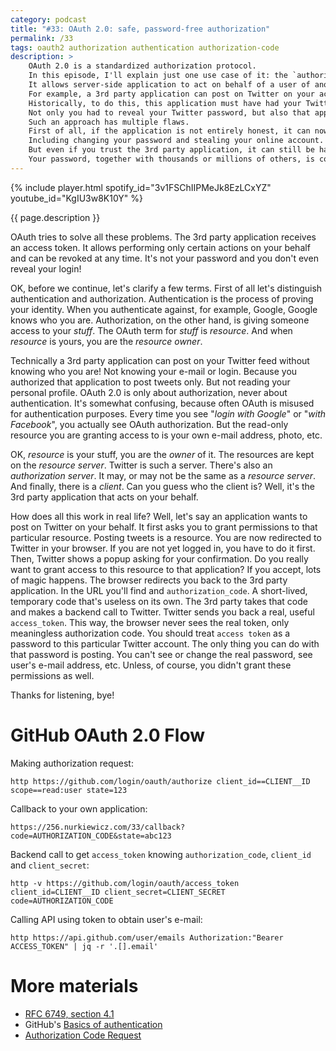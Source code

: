 ```yaml
---
category: podcast
title: "#33: OAuth 2.0: safe, password-free authorization"
permalink: /33
tags: oauth2 authorization authentication authorization-code
description: >
    OAuth 2.0 is a standardized authorization protocol.
    In this episode, I'll explain just one use case of it: the `authorization code` flow.
    It allows server-side application to act on behalf of a user of another service.
    For example, a 3rd party application can post on Twitter on your account.
    Historically, to do this, this application must have had your Twitter credentials stored.
    Not only you had to reveal your Twitter password, but also that application must store it in plain text.
    Such an approach has multiple flaws.
    First of all, if the application is not entirely honest, it can now do anything on your behalf.
    Including changing your password and stealing your online account.
    But even if you trust the 3rd party application, it can still be hacked.
    Your password, together with thousands or millions of others, is compromised.
---
```


{% include player.html spotify_id="3v1FSChIIPMeJk8EzLCxYZ" youtube_id="KgIU3w8K10Y" %}

{{ page.description }}



OAuth tries to solve all these problems.
The 3rd party application receives an access token.
It allows performing only certain actions on your behalf and can be revoked at any time.
It's not your password and you don't even reveal your login!

OK, before we continue, let's clarify a few terms.
First of all let's distinguish authentication and authorization.
Authentication is the process of proving your identity.
When you authenticate against, for example, Google, Google knows who you are.
Authorization, on the other hand, is giving someone access to your _stuff_.
The OAuth term for _stuff_ is _resource_.
And when _resource_ is yours, you are the _resource owner_.

Technically a 3rd party application can post on your Twitter feed without knowing who you are!
Not knowing your e-mail or login.
Because you authorized that application to post tweets only.
But not reading your personal profile.
OAuth 2.0 is only about authorization, never about authentication.
It's somewhat confusing, because often OAuth is misused for authentication purposes.
Every time you see "_login with Google_" or "_with Facebook_", you actually see OAuth authorization.
But the read-only resource you are granting access to is your own e-mail address, photo, etc.

OK, _resource_ is your stuff, you are the _owner_ of it.
The resources are kept on the _resource server_.
Twitter is such a server.
There's also an _authorization server_.
It may, or may not be the same as a _resource server_.
And finally, there is a _client_.
Can you guess who the client is?
Well, it's the 3rd party application that acts on your behalf.

How does all this work in real life?
Well, let's say an application wants to post on Twitter on your behalf.
It first asks you to grant permissions to that particular resource.
Posting tweets is a resource.
You are now redirected to Twitter in your browser.
If you are not yet logged in, you have to do it first.
Then, Twitter shows a popup asking for your confirmation.
Do you really want to grant access to this resource to that application?
If you accept, lots of magic happens.
The browser redirects you back to the 3rd party application.
In the URL you'll find and `authorization_code`.
A short-lived, temporary code that's useless on its own.
The 3rd party takes that code and makes a backend call to Twitter.
Twitter sends you back a real, useful `access_token`.
This way, the browser never sees the real token, only meaningless authorization code.
You should treat `access token` as a password to this particular Twitter account.
The only thing you can do with that password is posting.
You can't see or change the real password, see user's e-mail address, etc.
Unless, of course, you didn't grant these permissions as well.

Thanks for listening, bye!

# GitHub OAuth 2.0 Flow

Making authorization request:

    http https://github.com/login/oauth/authorize client_id==CLIENT__ID scope==read:user state=123

Callback to your own application:

    https://256.nurkiewicz.com/33/callback?code=AUTHORIZATION_CODE&state=abc123

Backend call to get `access_token` knowing `authorization_code`, `client_id` and `client_secret`:

    http -v https://github.com/login/oauth/access_token client_id=CLIENT__ID client_secret=CLIENT_SECRET code=AUTHORIZATION_CODE

Calling API using token to obtain user's e-mail:

    http https://api.github.com/user/emails Authorization:"Bearer ACCESS_TOKEN" | jq -r '.[].email'



# More materials

* [RFC 6749, section 4.1](https://tools.ietf.org/html/rfc6749#section-4.1)
* GitHub's [Basics of authentication](https://docs.github.com/en/rest/guides/basics-of-authentication)
* [Authorization Code Request](https://www.oauth.com/oauth2-servers/access-tokens/authorization-code-request/)



